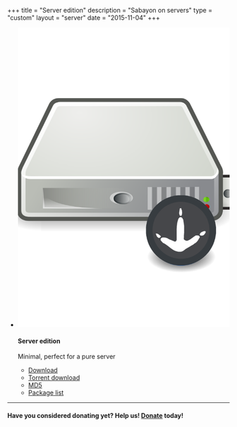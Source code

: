 +++
title = "Server edition"
description = "Sabayon on servers"
type = "custom"
layout = "server"
date = "2015-11-04"
+++

* ![](/img/sabayon-server.png)

    #### Server edition

    Minimal, perfect for a pure server
    * [Download](http://dl.sabayon.org/stable/Sabayon_Linux_16.11_amd64_Server.iso)
    * [Torrent download](http://dl.sabayon.org/stable/Sabayon_Linux_16.11_amd64_Server.iso.torrent)
    * [MD5](http://dl.sabayon.org/stable/Sabayon_Linux_16.11_amd64_Server.iso.md5)
    * [Package list](http://dl.sabayon.org/stable/Sabayon_Linux_16.11_amd64_Server.iso.pkglist)

<hr />

#### Have you considered donating yet? Help us! [Donate](/donate) today!
